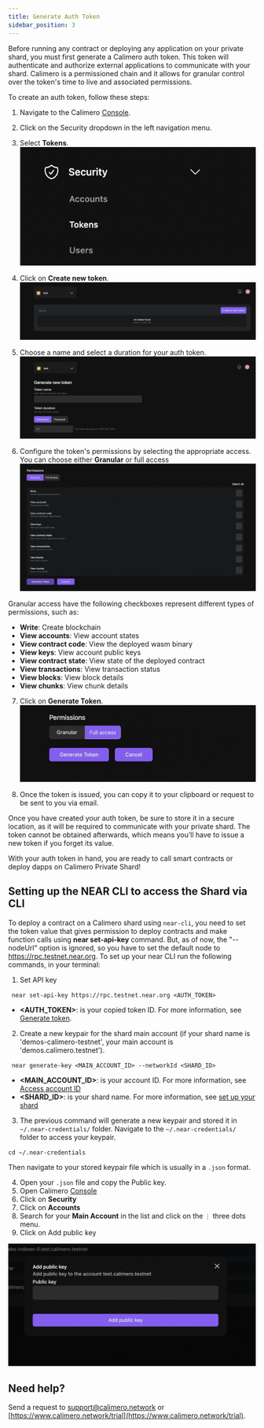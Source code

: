 ```yaml
---
title: Generate Auth Token
sidebar_position: 3
---
```


Before running any contract or deploying any application on your private shard, you must first generate a Calimero auth token. This token will authenticate and authorize external applications to communicate with your shard. Calimero is a permissioned chain and it allows for granular control over the token's time to live and associated permissions.

To create an auth token, follow these steps:

1. Navigate to the Calimero [Console](https://app.calimero.network/dashboard).
2. Click on the Security dropdown in the left navigation menu.
3. Select **Tokens**.
![](../../static/img/security.png)

4. Click on **Create new token**.
![](../../static/img/add_token.png)

5. Choose a name and select a duration for your auth token.
![](../../static/img/token_name.png)

6. Configure the token's permissions by selecting the appropriate access. You can choose either **Granular** or full access
![](../../static/img/token_permissions.png)

Granular access have the following checkboxes represent different types of permissions, such as:

- **Write**: Create blockchain
- **View accounts**: View account states
- **View contract code**: View the deployed wasm binary
- **View keys**: View account public keys
- **View contract state**: View state of the deployed contract
- **View transactions**: View transaction status
- **View blocks**: View block details
- **View chunks**: View chunk details

7. Click on **Generate Token**.
![](../../static/img/generate_token_button.png)

8. Once the token is issued, you can copy it to your clipboard or request to be sent to you via email.

Once you have created your auth token, be sure to store it in a secure location, as it will be required to communicate with your private shard. The token cannot be obtained afterwards, which means you’ll have to issue a new token if you forget its value.

With your auth token in hand, you are ready to call smart contracts or deploy dapps on Calimero Private Shard!

## Setting up the NEAR CLI to access the Shard via CLI

To deploy a contract on a Calimero shard using `near-cli`, you need to set the token value that gives permission to deploy contracts and make function calls using **near set-api-key** command. But, as of now, the "--nodeUrl" option is ignored, so you have to set the default node to <https://rpc.testnet.near.org>. To set up your near CLI run the following commands, in your terminal:

1. Set API key

```
 near set-api-key https://rpc.testnet.near.org <AUTH_TOKEN>   
```
- **<AUTH_TOKEN>**: is your copied token ID. For more information, see [Generate token](/docs/getting_started/generate_token.md).

2. Create a new keypair for the shard main account (if your shard name is 'demos-calimero-testnet', your main account is 'demos.calimero.testnet').

```
 near generate-key <MAIN_ACCOUNT_ID> --networkId <SHARD_ID>   
```

- **<MAIN_ACCOUNT_ID>**: is your account ID.  For more information, see [Access account ID](/docs/getting_started/access_account.md)
- **<SHARD_ID>**: is your shard name. For more information, see [set up your shard](/docs/getting_started/running_a_shard.md)

3. The previous command will generate a new keypair and stored it in  `~/.near-credentials/` folder. Navigate to the `~/.near-credentials/` folder to access your keypair.

```
cd ~/.near-credentials
```

Then navigate to your stored keypair file which is usually in a `.json` format.

4. Open your `.json` file and copy the Public key.
5. Open Calimero [Console](https://app.calimero.network/dashboard)
6. Click on **Security**
7. Click on **Accounts**
8. Search for your **Main Account**  in the list and click on the  `⋮` three dots menu.
9. Click on Add public key

![](../../static/img/public_key.png)


## Need help?

Send a request to [support@calimero.network](mailto:support@calimero.network) or [https://www.calimero.network/trial](https://www.calimero.network/trial).